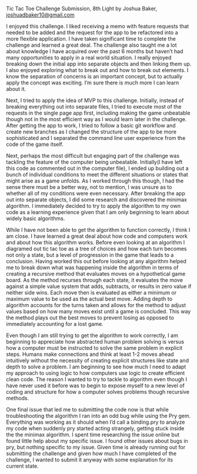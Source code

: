 Tic Tac Toe Challenge Submission, 8th Light
by Joshua Baker, joshuadbaker10@gmail.com

I enjoyed this challenge.  I liked receiving a memo with feature requests that needed to be added and the request for the app to be refactored into a more flexible application.  I have taken significant time to complete the challenge and learned a great deal. The challenge also taught me a lot about knowledge I have acquired over the past 6 months but haven’t had many opportunities to apply in a real world situation.  I really enjoyed breaking down the initial app into separate objects and then linking them up.  I also enjoyed exploring what to break out and how to break out elements.  I know the separation of concerns is an important concept, but to actually apply the concept was exciting.  I’m sure there is much more I can learn about it.  

Next, I tried to apply the idea of MVP to this challenge.  Initially, instead of breaking everything out into separate files, I tried to execute most of the requests in the single page app first, including making the game unbeatable though not in the most efficient way as I would learn later in the challenge.  After getting the app to work, I tried to follow a basic git workflow and create new branches as I changed the structure of the app to be more sophisticated and I separated the command line user experience from the code of the game itself.  

Next, perhaps the most difficult but engaging part of the challenge was tackling the feature of the computer being unbeatable.  Initially(I have left this code as commented out in the computer file), I ended up building out a bunch of individual conditions to meet the different situations or states that might arise as a game unfolds.  As I worked through this though, I had the sense there must be a better way, not to mention, I was unsure as to whether all of my conditions were even necessary.  After breaking the app out into separate objects, I did some research and discovered the minimax algorithm.  I immediately decided to try to apply the algorithm to my own code as a learning experience given that I am only beginning to learn about widely basic algorithms.  

While I have not been able to get the algorithm to function correctly, I think I am close.  I have learned a great deal about how code and computers work and about how this algorithm works.  Before even looking at an algorithm I diagramed out tic tac toe as a tree of choices and how each turn becomes not only a state, but a level of progression in the game that leads to a conclusion.  Having worked this out before looking at any algorithm helped me to break down what was happening inside the algorithm in terms of creating a recursive method that evaluates moves on a hypothetical game board.  As the method recurses through each state, it evaluates the move against a simple value system that adds, subtracts, or results in zero value if neither side wins.  Each move then is evaluated as either a minimum or maximum value to be used as the actual best move.  Adding depth to algorithm accounts for the turns taken and allows for the method to adjust values based on how many moves exist until a game is concluded.  This way the method plays out the best moves to prevent losing as opposed to immediately accounting for a lost game.     

Even though I am still trying to get the algorithm to work correctly, I am beginning to appreciate how abstracted human problem solving is versus how a computer must be instructed to solve the same problem in explicit steps.  Humans make connections and think at least 1-2 moves ahead intuitively without the necessity of creating explicit structures like state and depth to solve a problem.  I am beginning to see how much I need to adapt my approach to using logic to how computers use logic to create efficient clean code.  The reason I wanted to try to tackle to algorithm even though I have never used it before was to begin to expose myself to a new level of coding and structure for how a computer solves problems though recursive methods.

One final issue that led me to submitting the code now is that while troubleshooting the algorithm I ran into an odd bug while using the Pry gem.  Everything was working as it should when I’d call a binding.pry to analyze my code when suddenly pry started acting strangely, getting stuck inside the the minimax algorithm.  I spent time researching the issue online but found little help about my specific issue.  I found other issues about bugs in pry, but nothing specific to my issue.  Given time is already running out for submitting the challenge and given how much I have completed of the challenge, I wanted to submit it anyway with some explanation for its current state.        